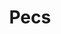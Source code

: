 ---
title: Pecs
crosslinks:
- Guysinshortshorts
- GayJiggleJiggle
- HalfAsianHunks
- gaypornhunters
- OiledUpGuys
---